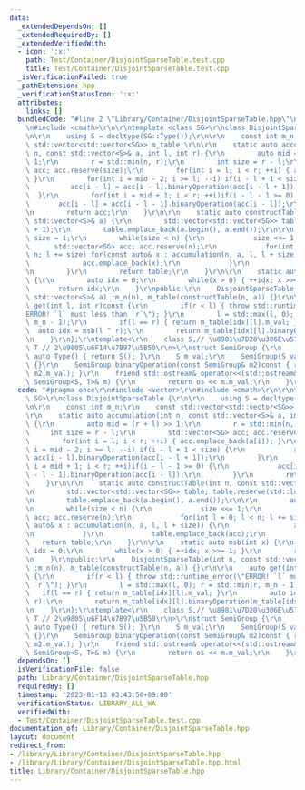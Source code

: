 ```yaml
---
data:
  _extendedDependsOn: []
  _extendedRequiredBy: []
  _extendedVerifiedWith:
  - icon: ':x:'
    path: Test/Container/DisjointSparseTable.test.cpp
    title: Test/Container/DisjointSparseTable.test.cpp
  _isVerificationFailed: true
  _pathExtension: hpp
  _verificationStatusIcon: ':x:'
  attributes:
    links: []
  bundledCode: "#line 2 \"Library/Container/DisjointSparseTable.hpp\"\n#include <vector>\r\
    \n#include <cmath>\r\n\r\ntemplate <class SG>\r\nclass DisjointSparseTable {\r\
    \n\r\n    using S = decltype(SG::Type());\r\n\r\n    const int m_n;\r\n    const\
    \ std::vector<std::vector<SG>> m_table;\r\n\r\n    static auto accumulation(int\
    \ n, const std::vector<S>& a, int l, int r) {\r\n        auto mid = (r + l) >>\
    \ 1;\r\n        r = std::min(n, r);\r\n        int size = r - l;\r\n        std::vector<SG>\
    \ acc; acc.reserve(size);\r\n        for(int i = l; i < r; ++i) { acc.emplace_back(a[i]);\
    \ }\r\n        for(int i = mid - 2; i >= l; --i) if(i - l + 1 < size) {\r\n  \
    \          acc[i - l] = acc[i - l].binaryOperation(acc[i - l + 1]);\r\n      \
    \  }\r\n        for(int i = mid + 1; i < r; ++i)if(i - l - 1 >= 0) {\r\n     \
    \       acc[i - l] = acc[i - l - 1].binaryOperation(acc[i - l]);\r\n        }\r\
    \n        return acc;\r\n    }\r\n\r\n    static auto constructTable(int n, const\
    \ std::vector<S>& a) {\r\n        std::vector<std::vector<SG>> table; table.reserve(std::log2(n)\
    \ + 1);\r\n        table.emplace_back(a.begin(), a.end());\r\n\r\n        auto\
    \ size = 1;\r\n        while(size < n) {\r\n            size <<= 1;\r\n      \
    \      std::vector<SG> acc; acc.reserve(n);\r\n            for(int l = 0; l <\
    \ n; l += size) for(const auto& x : accumulation(n, a, l, l + size)) {\r\n   \
    \             acc.emplace_back(x);\r\n            }\r\n            table.emplace_back(acc);\r\
    \n        }\r\n        return table;\r\n    }\r\n\r\n    static auto msb(int x)\
    \ {\r\n        auto idx = 0;\r\n        while(x > 0) { ++idx; x >>= 1; }\r\n \
    \       return idx;\r\n    }\r\npublic:\r\n    DisjointSparseTable(int n, const\
    \ std::vector<S>& a) :m_n(n), m_table(constructTable(n, a)) {}\r\n\r\n    auto\
    \ get(int l, int r)const {\r\n        if(r < l) { throw std::runtime_error(\"\
    ERROR! `l` must less than `r`\"); }\r\n        l = std::max(l, 0); r = std::min(r,\
    \ m_n - 1);\r\n        if(l == r) { return m_table[idx][l].m_val; }\r\n      \
    \  auto idx = msb(l ^ r);\r\n        return m_table[idx][l].binaryOperation(m_table[idx][r]).m_val;\r\
    \n    }\r\n};\r\ntemplate<\r\n    class S,// \u8981\u7D20\u306E\u578B\r\n    class\
    \ T // 2\u9805\u6F14\u7B97\u5B50\r\n>\r\nstruct SemiGroup {\r\n    static inline\
    \ auto Type() { return S(); }\r\n    S m_val;\r\n    SemiGroup(S val) :m_val(val)\
    \ {}\r\n    SemiGroup binaryOperation(const SemiGroup& m2)const { return T()(m_val,\
    \ m2.m_val); }\r\n    friend std::ostream& operator<<(std::ostream& os, const\
    \ SemiGroup<S, T>& m) {\r\n        return os << m.m_val;\r\n    }\r\n};\n"
  code: "#pragma once\r\n#include <vector>\r\n#include <cmath>\r\n\r\ntemplate <class\
    \ SG>\r\nclass DisjointSparseTable {\r\n\r\n    using S = decltype(SG::Type());\r\
    \n\r\n    const int m_n;\r\n    const std::vector<std::vector<SG>> m_table;\r\n\
    \r\n    static auto accumulation(int n, const std::vector<S>& a, int l, int r)\
    \ {\r\n        auto mid = (r + l) >> 1;\r\n        r = std::min(n, r);\r\n   \
    \     int size = r - l;\r\n        std::vector<SG> acc; acc.reserve(size);\r\n\
    \        for(int i = l; i < r; ++i) { acc.emplace_back(a[i]); }\r\n        for(int\
    \ i = mid - 2; i >= l; --i) if(i - l + 1 < size) {\r\n            acc[i - l] =\
    \ acc[i - l].binaryOperation(acc[i - l + 1]);\r\n        }\r\n        for(int\
    \ i = mid + 1; i < r; ++i)if(i - l - 1 >= 0) {\r\n            acc[i - l] = acc[i\
    \ - l - 1].binaryOperation(acc[i - l]);\r\n        }\r\n        return acc;\r\n\
    \    }\r\n\r\n    static auto constructTable(int n, const std::vector<S>& a) {\r\
    \n        std::vector<std::vector<SG>> table; table.reserve(std::log2(n) + 1);\r\
    \n        table.emplace_back(a.begin(), a.end());\r\n\r\n        auto size = 1;\r\
    \n        while(size < n) {\r\n            size <<= 1;\r\n            std::vector<SG>\
    \ acc; acc.reserve(n);\r\n            for(int l = 0; l < n; l += size) for(const\
    \ auto& x : accumulation(n, a, l, l + size)) {\r\n                acc.emplace_back(x);\r\
    \n            }\r\n            table.emplace_back(acc);\r\n        }\r\n     \
    \   return table;\r\n    }\r\n\r\n    static auto msb(int x) {\r\n        auto\
    \ idx = 0;\r\n        while(x > 0) { ++idx; x >>= 1; }\r\n        return idx;\r\
    \n    }\r\npublic:\r\n    DisjointSparseTable(int n, const std::vector<S>& a)\
    \ :m_n(n), m_table(constructTable(n, a)) {}\r\n\r\n    auto get(int l, int r)const\
    \ {\r\n        if(r < l) { throw std::runtime_error(\"ERROR! `l` must less than\
    \ `r`\"); }\r\n        l = std::max(l, 0); r = std::min(r, m_n - 1);\r\n     \
    \   if(l == r) { return m_table[idx][l].m_val; }\r\n        auto idx = msb(l ^\
    \ r);\r\n        return m_table[idx][l].binaryOperation(m_table[idx][r]).m_val;\r\
    \n    }\r\n};\r\ntemplate<\r\n    class S,// \u8981\u7D20\u306E\u578B\r\n    class\
    \ T // 2\u9805\u6F14\u7B97\u5B50\r\n>\r\nstruct SemiGroup {\r\n    static inline\
    \ auto Type() { return S(); }\r\n    S m_val;\r\n    SemiGroup(S val) :m_val(val)\
    \ {}\r\n    SemiGroup binaryOperation(const SemiGroup& m2)const { return T()(m_val,\
    \ m2.m_val); }\r\n    friend std::ostream& operator<<(std::ostream& os, const\
    \ SemiGroup<S, T>& m) {\r\n        return os << m.m_val;\r\n    }\r\n};"
  dependsOn: []
  isVerificationFile: false
  path: Library/Container/DisjointSparseTable.hpp
  requiredBy: []
  timestamp: '2023-01-13 03:43:50+09:00'
  verificationStatus: LIBRARY_ALL_WA
  verifiedWith:
  - Test/Container/DisjointSparseTable.test.cpp
documentation_of: Library/Container/DisjointSparseTable.hpp
layout: document
redirect_from:
- /library/Library/Container/DisjointSparseTable.hpp
- /library/Library/Container/DisjointSparseTable.hpp.html
title: Library/Container/DisjointSparseTable.hpp
---
```

